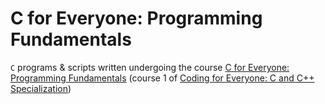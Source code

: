 # C for Everyone: Programming Fundamentals

`C` programs & scripts written undergoing the course
[C for Everyone: Programming Fundamentals] (course 1 of 
[Coding for Everyone: C and C++ Specialization])

[C for Everyone: Programming Fundamentals]: https://www.coursera.org/learn/c-for-everyone?specialization=coding-for-everyone
[Coding for Everyone: C and C++ Specialization]: https://www.coursera.org/specializations/coding-for-everyone
